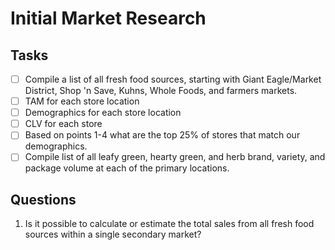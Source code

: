 # Initial Market Research

## Tasks
- [ ] Compile a list of all fresh food sources, starting with Giant Eagle/Market District, Shop 'n Save, Kuhns, Whole Foods, and farmers markets.
- [ ] TAM for each store location
- [ ] Demographics for each store location
- [ ] CLV for each store
- [ ] Based on points 1-4 what are the top 25% of stores that match our demographics.
- [ ] Compile list of all leafy green, hearty green, and herb brand, variety, and package volume at each of the primary locations.

## Questions
1. Is it possible to calculate or estimate the total sales from all fresh food sources within a single secondary market?
